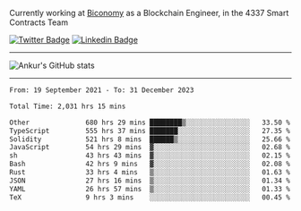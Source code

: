Currently working at [Biconomy](https://biconomy.io/) as a Blockchain Engineer, in the 4337 Smart Contracts Team

 [![Twitter Badge](https://img.shields.io/badge/-@ankurdubey521-1ca0f1?style=flat-square&labelColor=1ca0f1&logo=twitter&logoColor=white&link=https://twitter.com/ankurdubey521)](https://twitter.com/ankurdubey521) [![Linkedin Badge](https://img.shields.io/badge/-ankurdubey521-blue?style=flat-square&logo=Linkedin&logoColor=white&link=https://www.linkedin.com/in/ankurdubey521/)](https://www.linkedin.com/in/ankurdubey521/)

<hr/>

![Ankur's GitHub stats](https://github-readme-stats.vercel.app/api?username=ankurdubey521&count_private=true&theme=radical)

<hr/>

<!--START_SECTION:waka-->

```txt
From: 19 September 2021 - To: 31 December 2023

Total Time: 2,031 hrs 15 mins

Other              680 hrs 29 mins ████████▒░░░░░░░░░░░░░░░░   33.50 %
TypeScript         555 hrs 37 mins ███████░░░░░░░░░░░░░░░░░░   27.35 %
Solidity           521 hrs 8 mins  ██████▒░░░░░░░░░░░░░░░░░░   25.66 %
JavaScript         54 hrs 29 mins  ▓░░░░░░░░░░░░░░░░░░░░░░░░   02.68 %
sh                 43 hrs 43 mins  ▓░░░░░░░░░░░░░░░░░░░░░░░░   02.15 %
Bash               42 hrs 9 mins   ▓░░░░░░░░░░░░░░░░░░░░░░░░   02.08 %
Rust               33 hrs 4 mins   ▒░░░░░░░░░░░░░░░░░░░░░░░░   01.63 %
JSON               27 hrs 16 mins  ▒░░░░░░░░░░░░░░░░░░░░░░░░   01.34 %
YAML               26 hrs 57 mins  ▒░░░░░░░░░░░░░░░░░░░░░░░░   01.33 %
TeX                9 hrs 3 mins    ░░░░░░░░░░░░░░░░░░░░░░░░░   00.45 %
```

<!--END_SECTION:waka-->
